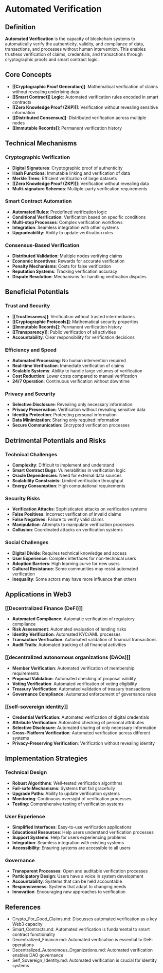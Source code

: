 # Automated Verification

## Definition

**Automated Verification** is the capacity of blockchain systems to automatically verify the authenticity, validity, and compliance of data, transactions, and processes without human intervention. This enables trustless verification of claims, credentials, and transactions through cryptographic proofs and smart contract logic.

## Core Concepts

- **[[Cryptographic Proof Generation]]**: Mathematical verification of claims without revealing underlying data
- **[[Smart Contract]] Logic**: Automated verification rules encoded in smart contracts
- **[[Zero Knowledge Proof (ZKP)]]**: Verification without revealing sensitive information
- **[[Distributed Consensus]]**: Distributed verification across multiple nodes
- **[[Immutable Records]]**: Permanent verification history

## Technical Mechanisms

### Cryptographic Verification
- **Digital Signatures**: Cryptographic proof of authenticity
- **Hash Functions**: Immutable linking and verification of data
- **Merkle Trees**: Efficient verification of large datasets
- **[[Zero Knowledge Proof (ZKP)]]**: Verification without revealing data
- **Multi-signature Schemes**: Multiple-party verification requirements

### Smart Contract Automation
- **Automated Rules**: Predefined verification logic
- **Conditional Verification**: Verification based on specific conditions
- **Multi-step Processes**: Complex verification workflows
- **Integration**: Seamless integration with other systems
- **Upgradeability**: Ability to update verification rules

### Consensus-Based Verification
- **Distributed Validation**: Multiple nodes verifying claims
- **Economic Incentives**: Rewards for accurate verification
- **Penalty Mechanisms**: Costs for false verification
- **Reputation Systems**: Tracking verification accuracy
- **Dispute Resolution**: Mechanisms for handling verification disputes

## Beneficial Potentials

### Trust and Security
- **[[Trustlessness]]**: Verification without trusted intermediaries
- **[[Cryptographic Protocols]]**: Mathematical security properties
- **[[Immutable Records]]**: Permanent verification history
- **[[Transparency]]**: Public verification of all activities
- **Accountability**: Clear responsibility for verification decisions

### Efficiency and Speed
- **Automated Processing**: No human intervention required
- **Real-time Verification**: Immediate verification of claims
- **Scalable Systems**: Ability to handle large volumes of verification
- **Cost Reduction**: Lower costs compared to manual verification
- **24/7 Operation**: Continuous verification without downtime

### Privacy and Security
- **Selective Disclosure**: Revealing only necessary information
- **Privacy Preservation**: Verification without revealing sensitive data
- **Identity Protection**: Protecting personal information
- **Data Minimization**: Sharing only required information
- **Secure Communication**: Encrypted verification processes

## Detrimental Potentials and Risks

### Technical Challenges
- **Complexity**: Difficult to implement and understand
- **Smart Contract Bugs**: Vulnerabilities in verification logic
- **Oracle Dependencies**: Need for external data sources
- **Scalability Constraints**: Limited verification throughput
- **Energy Consumption**: High computational requirements

### Security Risks
- **Verification Attacks**: Sophisticated attacks on verification systems
- **False Positives**: Incorrect verification of invalid claims
- **False Negatives**: Failure to verify valid claims
- **Manipulation**: Attempts to manipulate verification processes
- **Collusion**: Coordinated attacks on verification systems

### Social Challenges
- **Digital Divide**: Requires technical knowledge and access
- **User Experience**: Complex interfaces for non-technical users
- **Adoption Barriers**: High learning curve for new users
- **Cultural Resistance**: Some communities may resist automated verification
- **Inequality**: Some actors may have more influence than others

## Applications in Web3

### [[Decentralized Finance (DeFi)]]
- **Automated Compliance**: Automatic verification of regulatory compliance
- **Risk Assessment**: Automated evaluation of lending risks
- **Identity Verification**: Automated KYC/AML processes
- **Transaction Verification**: Automated validation of financial transactions
- **Audit Trails**: Automated tracking of all financial activities

### [[decentralized autonomous organizations (DAOs)]]
- **Member Verification**: Automated verification of membership requirements
- **Proposal Validation**: Automated checking of proposal validity
- **Voting Verification**: Automated verification of voting eligibility
- **Treasury Verification**: Automated validation of treasury transactions
- **Governance Compliance**: Automated enforcement of governance rules

### [[self-sovereign identity]]
- **Credential Verification**: Automated verification of digital credentials
- **Attribute Verification**: Automated checking of personal attributes
- **Selective Disclosure**: Automated sharing of only necessary information
- **Cross-Platform Verification**: Automated verification across different systems
- **Privacy-Preserving Verification**: Verification without revealing identity

## Implementation Strategies

### Technical Design
- **Robust Algorithms**: Well-tested verification algorithms
- **Fail-safe Mechanisms**: Systems that fail gracefully
- **Upgrade Paths**: Ability to update verification systems
- **Monitoring**: Continuous oversight of verification processes
- **Testing**: Comprehensive testing of verification systems

### User Experience
- **Simplified Interfaces**: Easy-to-use verification applications
- **Educational Resources**: Help users understand verification processes
- **Support Systems**: Help for users experiencing problems
- **Integration**: Seamless integration with existing systems
- **Accessibility**: Ensuring systems are accessible to all users

### Governance
- **Transparent Processes**: Open and auditable verification processes
- **Participatory Design**: Users have a voice in system development
- **Accountability**: Systems that can be held accountable
- **Responsiveness**: Systems that adapt to changing needs
- **Innovation**: Encouraging new approaches to verification

## References
- Crypto_For_Good_Claims.md: Discusses automated verification as a key Web3 capacity
- Smart_Contracts.md: Automated verification is fundamental to smart contract functionality
- Decentralized_Finance.md: Automated verification is essential to DeFi operations
- Decentralized_Autonomous_Organizations.md: Automated verification enables DAO governance
- Self_Sovereign_Identity.md: Automated verification is crucial for identity systems